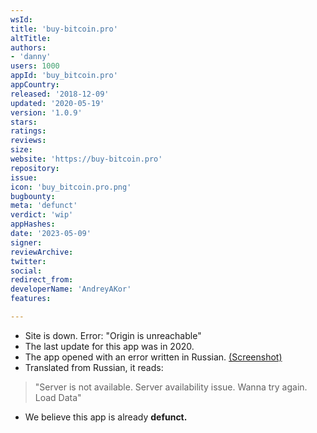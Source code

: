 ```yaml
---
wsId: 
title: 'buy-bitcoin.pro'
altTitle: 
authors:
- 'danny'
users: 1000
appId: 'buy_bitcoin.pro'
appCountry: 
released: '2018-12-09'
updated: '2020-05-19'
version: '1.0.9'
stars: 
ratings: 
reviews: 
size: 
website: 'https://buy-bitcoin.pro'
repository: 
issue: 
icon: 'buy_bitcoin.pro.png'
bugbounty: 
meta: 'defunct'
verdict: 'wip'
appHashes: 
date: '2023-05-09'
signer: 
reviewArchive: 
twitter: 
social: 
redirect_from: 
developerName: 'AndreyAKor'
features: 

---
```


- Site is down. Error: "Origin is unreachable"
- The last update for this app was in 2020. 
- The app opened with an error written in Russian. [(Screenshot)](https://twitter.com/BitcoinWalletz/status/1655841752270663680)
- Translated from Russian, it reads: 

> "Server is not available. Server availability issue. Wanna try again. Load Data"

- We believe this app is already **defunct.**